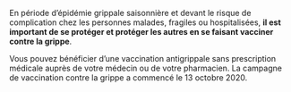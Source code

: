 En période d’épidémie grippale saisonnière et devant le risque de complication chez les personnes malades, fragiles ou hospitalisées, **il est important de se protéger et protéger les autres en se faisant vacciner contre la grippe**.

Vous pouvez bénéficier d’une vaccination antigrippale sans prescription médicale auprès de votre médecin ou de votre pharmacien. La campagne de vaccination contre la grippe a commencé le 13 octobre 2020.
